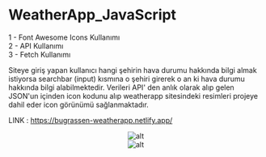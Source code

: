 ﻿# WeatherApp_JavaScript
1 - Font Awesome Icons Kullanımı  
2 - API Kullanımı  
3 - Fetch Kullanımı  

Siteye giriş yapan kullanıcı hangi şehirin hava durumu hakkında bilgi almak istiyorsa searchbar (input) kısmına o şehiri girerek o an ki hava durumu hakkında bilgi alabilmektedir. Verileri API' den anlık olarak alıp gelen JSON'un içinden icon kodunu alıp weatherapp sitesindeki resimleri projeye dahil eder icon görünümü sağlanmaktadır.  

LINK : https://bugrassen-weatherapp.netlify.app/  


<div align="center">
    <img src="https://www.resimupload.org/images/2023/08/13/weather2.md.png" alt="alt" style="max-width: 100%; height: auto;">
</div>  

<div align="center">
    <img src="https://www.resimupload.org/images/2023/08/13/Ekran-Alintisi.md.png" target="_blank" alt="alt" style="max-width: 100%; height: auto;">
</div>
